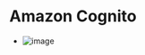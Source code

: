 # Amazon Cognito

- ![image](https://github.com/cskarthik22/Notes/assets/38231831/4779a33d-165d-4462-b752-7dd915b4aa9b)
